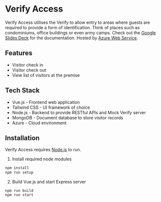 # Verify Access

Verify Access utilises the Verify to allow entry to areas where guests are required to provide a form of identification. Think of places such as condominiums, office buildings or even army camps.
Check out the [Google Slides Deck](https://docs.google.com/presentation/d/1XC10NBkJ0npFDTumiXbFib3l9nPaw5tsyan6esTG2Zs/edit?usp=sharing) for the documentation.
Hosted by [Azure Web Service](verify-access.azurewebsites.net).

## Features

- Visitor check in
- Visitor check out
- View list of visitors at the premise

## Tech Stack
- Vue.js - Frontend web application
- Tailwind CSS - UI framework of choice
- Node.js - Backend to provide RESTful APIs and Mock Verify server
- MongoDB - Document database to store visitor records
- Azure - Cloud environment

## Installation
Verify Access requires [Node.js](https://nodejs.org/en/) to run.

1. Install required node modules
```sh
npm install
npm run setup
```

2. Build Vue.js and start Express server
```
npm run build
npm run start
```
